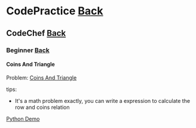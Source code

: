 # CodePractice [Back](https://blog.fish-404.icu/CodePractice/)

## CodeChef [Back](https://blog.fish-404.icu/CodePractice/CodeChef/)

### Beginner [Back](https://blog.fish-404.icu/CodePractice/CodeChef/Beginner/)

#### Coins And Triangle

Problem: [Coins And Triangle](https://www.codechef.com/problems/TRICOIN)

tips:

* It's a math problem exactly, you can write a expression to calculate the row and coins relation

[Python Demo](https://github.com/fish-404/CodePractice/blob/main/CodeChef/Beginner/Coins%20And%20Trianlge/Coins%20And%20Trianlge.py)
